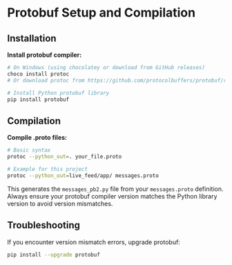 # Protobuf Setup and Compilation

## Installation

**Install protobuf compiler:**
```bash
# On Windows (using chocolatey or download from GitHub releases)
choco install protoc
# Or download protoc from https://github.com/protocolbuffers/protobuf/releases

# Install Python protobuf library
pip install protobuf
```

## Compilation

**Compile .proto files:**
```bash
# Basic syntax
protoc --python_out=. your_file.proto

# Example for this project
protoc --python_out=live_feed/app/ messages.proto
```

This generates the `messages_pb2.py` file from your `messages.proto` definition. Always ensure your protobuf compiler version matches the Python library version to avoid version mismatches.


## Troubleshooting

If you encounter version mismatch errors, upgrade protobuf:
```bash
pip install --upgrade protobuf
```